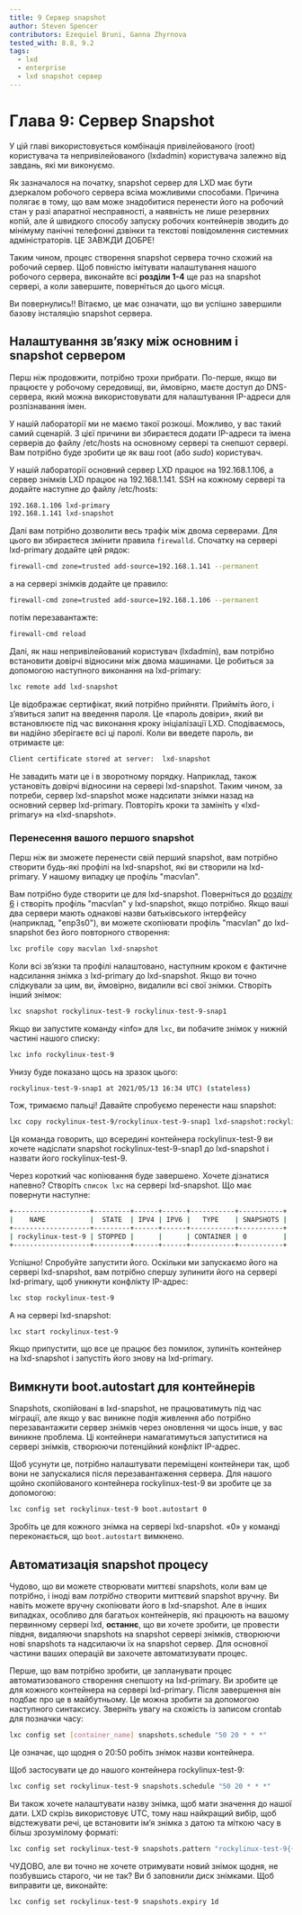 ```yaml
---
title: 9 Сервер snapshot
author: Steven Spencer
contributors: Ezequiel Bruni, Ganna Zhyrnova
tested_with: 8.8, 9.2
tags:
  - lxd
  - enterprise
  - lxd snapshot сервер
---
```


# Глава 9: Сервер Snapshot

У цій главі використовується комбінація привілейованого (root) користувача та непривілейованого (lxdadmin) користувача залежно від завдань, які ми виконуємо.

Як зазначалося на початку, snapshot сервер для LXD має бути дзеркалом робочого сервера всіма можливими способами. Причина полягає в тому, що вам може знадобитися перенести його на робочий стан у разі апаратної несправності, а наявність не лише резервних копій, але й швидкого способу запуску робочих контейнерів зводить до мінімуму панічні телефонні дзвінки та текстові повідомлення системних адміністраторів. ЦЕ ЗАВЖДИ ДОБРЕ!

Таким чином, процес створення snapshot сервера точно схожий на робочий сервер. Щоб повністю імітувати налаштування нашого робочого сервера, виконайте всі **розділи 1-4** ще раз на snapshot сервері, а коли завершите, поверніться до цього місця.

Ви повернулись!! Вітаємо, це має означати, що ви успішно завершили базову інсталяцію snapshot сервера.

## Налаштування зв’язку між основним і snapshot сервером

Перш ніж продовжити, потрібно трохи прибрати. По-перше, якщо ви працюєте у робочому середовищі, ви, ймовірно, маєте доступ до DNS-сервера, який можна використовувати для налаштування IP-адреси для розпізнавання імен.

У нашій лабораторії ми не маємо такої розкоші. Можливо, у вас такий самий сценарій. З цієї причини ви збираєтеся додати IP-адреси та імена серверів до файлу /etc/hosts на основному сервері та снепшот сервері. Вам потрібно буде зробити це як ваш root (або _sudo_) користувач.

У нашій лабораторії основний сервер LXD працює на 192.168.1.106, а сервер знімків LXD працює на 192.168.1.141. SSH на кожному сервері та додайте наступне до файлу /etc/hosts:

```bash
192.168.1.106 lxd-primary
192.168.1.141 lxd-snapshot
```

Далі вам потрібно дозволити весь трафік між двома серверами. Для цього ви збираєтеся змінити правила `firewalld`. Спочатку на сервері lxd-primary додайте цей рядок:

```bash
firewall-cmd zone=trusted add-source=192.168.1.141 --permanent
```

а на сервері знімків додайте це правило:

```bash
firewall-cmd zone=trusted add-source=192.168.1.106 --permanent
```

потім перезавантажте:

```bash
firewall-cmd reload
```

Далі, як наш непривілейований користувач (lxdadmin), вам потрібно встановити довірчі відносини між двома машинами. Це робиться за допомогою наступного виконання на lxd-primary:

```bash
lxc remote add lxd-snapshot
```

Це відображає сертифікат, який потрібно прийняти. Прийміть його, і з’явиться запит на введення пароля. Це «пароль довіри», який ви встановлюєте під час виконання кроку ініціалізації LXD. Сподіваємось, ви надійно зберігаєте всі ці паролі. Коли ви введете пароль, ви отримаєте це:

```bash
Client certificate stored at server:  lxd-snapshot
```

Не завадить мати це і в зворотному порядку. Наприклад, також установіть довірчі відносини на сервері lxd-snapshot. Таким чином, за потреби, сервер lxd-snapshot може надсилати знімки назад на основний сервер lxd-primary. Повторіть кроки та замініть у «lxd-primary» на «lxd-snapshot».

### Перенесення вашого першого snapshot

Перш ніж ви зможете перенести свій перший snapshot, вам потрібно створити будь-які профілі на lxd-snapshot, які ви створили на lxd-primary. У нашому випадку це профіль "macvlan".

Вам потрібно буде створити це для lxd-snapshot. Поверніться до [розділу 6](06-profiles.md) і створіть профіль "macvlan" у lxd-snapshot, якщо потрібно. Якщо ваші два сервери мають однакові назви батьківського інтерфейсу (наприклад, "enp3s0"), ви можете скопіювати профіль "macvlan" до lxd-snapshot без його повторного створення:

```bash
lxc profile copy macvlan lxd-snapshot
```

Коли всі зв’язки та профілі налаштовано, наступним кроком є фактичне надсилання знімка з lxd-primary до lxd-snapshot. Якщо ви точно слідкували за цим, ви, ймовірно, видалили всі свої знімки. Створіть інший знімок:

```bash
lxc snapshot rockylinux-test-9 rockylinux-test-9-snap1
```

Якщо ви запустите команду «info» для `lxc`, ви побачите знімок у нижній частині нашого списку:

```bash
lxc info rockylinux-test-9
```

Унизу буде показано щось на зразок цього:

```bash
rockylinux-test-9-snap1 at 2021/05/13 16:34 UTC) (stateless)
```

Тож, тримаємо пальці! Давайте спробуємо перенести наш snapshot:

```bash
lxc copy rockylinux-test-9/rockylinux-test-9-snap1 lxd-snapshot:rockylinux-test-9
```

Ця команда говорить, що всередині контейнера rockylinux-test-9 ви хочете надіслати snapshot rockylinux-test-9-snap1 до lxd-snapshot і назвати його rockylinux-test-9.

Через короткий час копіювання буде завершено. Хочете дізнатися напевно? Створіть `список lxc` на сервері lxd-snapshot. Що має повернути наступне:

```bash
+-------------------+---------+------+------+-----------+-----------+
|    NAME           |  STATE  | IPV4 | IPV6 |   TYPE    | SNAPSHOTS |
+-------------------+---------+------+------+-----------+-----------+
| rockylinux-test-9 | STOPPED |      |      | CONTAINER | 0         |
+-------------------+---------+------+------+-----------+-----------+
```

Успішно! Спробуйте запустити його. Оскільки ми запускаємо його на сервері lxd-snapshot, вам потрібно спершу зупинити його на сервері lxd-primary, щоб уникнути конфлікту IP-адрес:

```bash
lxc stop rockylinux-test-9
```

А на сервері lxd-snapshot:

```bash
lxc start rockylinux-test-9
```

Якщо припустити, що все це працює без помилок, зупиніть контейнер на lxd-snapshot і запустіть його знову на lxd-primary.

## Вимкнути boot.autostart для контейнерів

Snapshots, скопійовані в lxd-snapshot, не працюватимуть під час міграції, але якщо у вас виникне подія живлення або потрібно перезавантажити сервер знімків через оновлення чи щось інше, у вас виникне проблема. Ці контейнери намагатимуться запуститися на сервері знімків, створюючи потенційний конфлікт IP-адрес.

Щоб усунути це, потрібно налаштувати переміщені контейнери так, щоб вони не запускалися після перезавантаження сервера. Для нашого щойно скопійованого контейнера rockylinux-test-9 ви зробите це за допомогою:

```bash
lxc config set rockylinux-test-9 boot.autostart 0
```

Зробіть це для кожного знімка на сервері lxd-snapshot. «0» у команді переконається, що `boot.autostart` вимкнено.

## Автоматизація snapshot процесу

Чудово, що ви можете створювати миттєві snapshots, коли вам це потрібно, і іноді вам _потрібно_ створити миттєвий snapshot вручну. Ви навіть можете вручну скопіювати його в lxd-snapshot. Але в інших випадках, особливо для багатьох контейнерів, які працюють на вашому первинному сервері lxd, **останнє**, що ви хочете зробити, це провести півдня, видаляючи snapshots на snapshot сервері знімків, створюючи нові snapshots та надсилаючи їх на snapshot сервер. Для основної частини ваших операцій ви захочете автоматизувати процес.

Перше, що вам потрібно зробити, це запланувати процес автоматизованого створення снепшоту на lxd-primary. Ви зробите це для кожного контейнера на сервері lxd-primary. Після завершення він подбає про це в майбутньому. Це можна зробити за допомогою наступного синтаксису. Зверніть увагу на схожість із записом crontab для позначки часу:

```bash
lxc config set [container_name] snapshots.schedule "50 20 * * *"
```

Це означає, що щодня о 20:50 робіть знімок назви контейнера.

Щоб застосувати це до нашого контейнера rockylinux-test-9:

```bash
lxc config set rockylinux-test-9 snapshots.schedule "50 20 * * *"
```

Ви також хочете налаштувати назву знімка, щоб мати значення до нашої дати. LXD скрізь використовує UTC, тому наш найкращий вибір, щоб відстежувати речі, це встановити ім’я знімка з датою та міткою часу в більш зрозумілому форматі:

```bash
lxc config set rockylinux-test-9 snapshots.pattern "rockylinux-test-9{{ creation_date|date:'2006-01-02_15-04-05' }}"
```

ЧУДОВО, але ви точно не хочете отримувати новий знімок щодня, не позбувшись старого, чи не так? Ви б заповнили диск знімками. Щоб виправити це, виконайте:

```bash
lxc config set rockylinux-test-9 snapshots.expiry 1d
```
